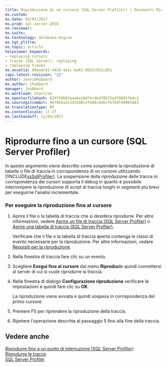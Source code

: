 ```yaml
---
title: Riproduzione di un cursore (SQL Server Profiler) | Documenti Microsoft
ms.custom: 
ms.date: 03/01/2017
ms.prod: sql-server-2016
ms.reviewer: 
ms.suite: 
ms.technology: database-engine
ms.tgt_pltfrm: 
ms.topic: article
helpviewer_keywords:
- replaying cursors
- traces [SQL Server], replaying
- replaying traces
ms.assetid: 89eadc41-4424-4a1c-ba61-0b52c851cdb1
caps.latest.revision: "22"
author: JennieHubbard
ms.author: jhubbard
manager: jhubbard
ms.workload: Inactive
ms.openlocfilehash: 629f39b07aaa6e29d74cd6d70575ed70893fb4c3
ms.sourcegitcommit: 9678eba3c2d3100cef408c69bcfe76df49803d63
ms.translationtype: MT
ms.contentlocale: it-IT
ms.lasthandoff: 11/09/2017
---
```

# <a name="replay-to-a-cursor-sql-server-profiler"></a>Riprodurre fino a un cursore (SQL Server Profiler)
  In questo argomento viene descritto come sospendere la riproduzione di tabelle o file di traccia in corrispondenza di un cursore utilizzando [!INCLUDE[ssSqlProfiler](../../includes/sssqlprofiler-md.md)]. La sospensione della riproduzione delle tracce in corrispondenza dei cursori supporta il debug in quanto è possibile interrompere la riproduzione di script di traccia lunghi in segmenti più brevi per eseguirne l'analisi incrementale.  
  
### <a name="to-replay-to-the-cursor"></a>Per eseguire la riproduzione fino al cursore  
  
1.  Aprire il file o la tabella di traccia che si desidera riprodurre. Per altre informazioni, vedere [Aprire un file di traccia &#40;SQL Server Profiler&#41;](../../tools/sql-server-profiler/open-a-trace-file-sql-server-profiler.md) o [Aprire una tabella di traccia &#40;SQL Server Profiler&#41;](../../tools/sql-server-profiler/open-a-trace-table-sql-server-profiler.md).  
  
     Verificare che il file o la tabella di traccia aperta contenga le classi di evento necessarie per la riproduzione. Per altre informazioni, vedere [Requisiti per la riproduzione](../../tools/sql-server-profiler/replay-requirements.md).  
  
2.  Nella finestra di traccia fare clic su un evento.  
  
3.  Scegliere **Esegui fino al cursore** dal menu **Riproduci**e quindi connettersi al server di cui si vuole riprodurre la traccia.  
  
4.  Nella finestra di dialogo **Configurazione riproduzione** verificare le impostazioni e quindi fare clic su **OK**.  
  
     La riproduzione viene avviata e quindi sospesa in corrispondenza del primo cursore.  
  
5.  Premere F5 per riprendere la riproduzione della traccia.  
  
6.  Ripetere l'operazione descritta al passaggio 5 fino alla fine della traccia.  
  
## <a name="see-also"></a>Vedere anche  
 [Riprodurre fino a un punto di interruzione &#40;SQL Server Profiler&#41;](../../tools/sql-server-profiler/replay-to-a-breakpoint-sql-server-profiler.md)   
 [Riprodurre le tracce](../../tools/sql-server-profiler/replay-traces.md)   
 [SQL Server Profiler](../../tools/sql-server-profiler/sql-server-profiler.md)  
  
  
